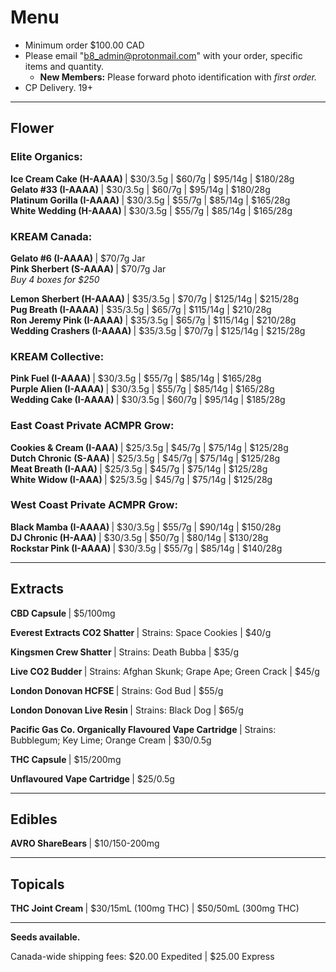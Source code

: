 # Menu

- Minimum order $100.00 CAD
- Please email "b8_admin@protonmail.com" with your order, specific items and quantity.
  - <b>New Members:</b> Please forward photo identification with <i>first order.</i>
- CP Delivery. 19+ 

____________________________________________________________________________

## Flower

### Elite Organics:
<p><b> Ice Cream Cake (H-AAAA) </b>  | $30/3.5g | $60/7g | $95/14g | $180/28g 
<br><b> Gelato #33 (I-AAAA) </b>  | $30/3.5g | $60/7g | $95/14g | $180/28g
<br><b> Platinum Gorilla (I-AAAA) </b>  | $30/3.5g | $55/7g | $85/14g | $165/28g
<br><b> White Wedding (H-AAAA) </b>  | $30/3.5g | $55/7g | $85/14g | $165/28g

<p>

### KREAM Canada:
<p><b> Gelato #6 (I-AAAA) </b> | $70/7g Jar
<br><b> Pink Sherbert (S-AAAA) </b> | $70/7g Jar
<br><i> Buy 4 boxes for $250 </i> 
<p><b> Lemon Sherbert (H-AAAA) </b> | $35/3.5g | $70/7g | $125/14g | $215/28g
<br><b> Pug Breath (I-AAAA) </b> | $35/3.5g | $65/7g | $115/14g | $210/28g
<br><b> Ron Jeremy Pink (I-AAAA) </b> | $35/3.5g | $65/7g | $115/14g | $210/28g
<br><b> Wedding Crashers (I-AAAA) </b> | $35/3.5g | $70/7g | $125/14g | $215/28g

### KREAM Collective:
<p><b> Pink Fuel (I-AAAA) </b> | $30/3.5g | $55/7g | $85/14g | $165/28g
<br><b> Purple Alien (I-AAAA) </b> | $30/3.5g | $55/7g | $85/14g | $165/28g
<br><b> Wedding Cake (I-AAAA) </b> | $30/3.5g | $60/7g | $95/14g | $185/28g

### East Coast Private ACMPR Grow:
<p><b> Cookies & Cream (I-AAA) </b> | $25/3.5g | $45/7g | $75/14g | $125/28g
<br><b> Dutch Chronic (S-AAA) </b> | $25/3.5g | $45/7g | $75/14g | $125/28g
<br><b> Meat Breath (I-AAA) </b> | $25/3.5g | $45/7g | $75/14g | $125/28g
<br><b> White Widow (I-AAA) </b> | $25/3.5g | $45/7g | $75/14g | $125/28g

### West Coast Private ACMPR Grow:
<p><b> Black Mamba (I-AAAA) </b>  | $30/3.5g | $55/7g | $90/14g | $150/28g
<br><b> DJ Chronic (H-AAA) </b> | $30/3.5g | $50/7g | $80/14g | $130/28g
<br><b> Rockstar Pink (I-AAAA) </b> | $30/3.5g | $55/7g | $85/14g | $140/28g

____________________________________________________________________________

## Extracts
<b> CBD Capsule </b> | $5/100mg
<p><b> Everest Extracts CO2 Shatter </b> | Strains: Space Cookies | $40/g </p>
<p><b> Kingsmen Crew Shatter </b> | Strains: Death Bubba | $35/g </p>
<p><b> Live CO2 Budder </b> | Strains: Afghan Skunk; Grape Ape; Green Crack | $45/g </p>
<p><b> London Donovan HCFSE </b> | Strains: God Bud | $55/g </p>
<p><b> London Donovan Live Resin </b> | Strains: Black Dog | $65/g </p>
<p><b> Pacific Gas Co. Organically Flavoured Vape Cartridge </b> | Strains: Bubblegum; Key Lime; Orange Cream | $30/0.5g </p>
<p><b> THC Capsule </b> | $15/200mg </p> 
<p><b> Unflavoured Vape Cartridge </b> | $25/0.5g </p>

____________________________________________________________________________

## Edibles
<b> AVRO ShareBears </b> | $10/150-200mg

____________________________________________________________________________
  
## Topicals
<b> THC Joint Cream </b> | $30/15mL (100mg THC) | $50/50mL (300mg THC)

____________________________________________________________________________

<b>Seeds available.</b>

Canada-wide shipping fees:
$20.00 Expedited | $25.00 Express
